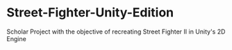 # Street-Fighter-Unity-Edition
Scholar Project with the objective of recreating Street Fighter II in Unity's 2D Engine
